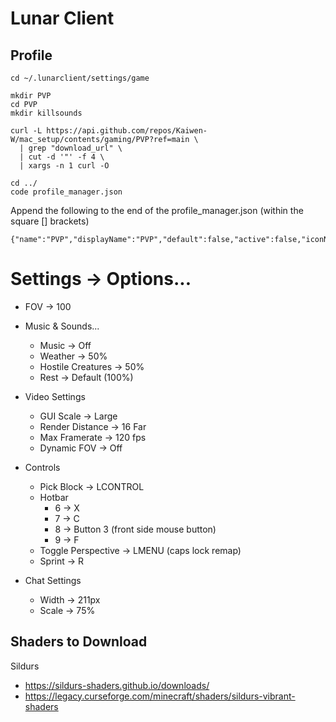 # Lunar Client

## Profile

```
cd ~/.lunarclient/settings/game
```

```
mkdir PVP
cd PVP
mkdir killsounds
```

```
curl -L https://api.github.com/repos/Kaiwen-W/mac_setup/contents/gaming/PVP?ref=main \
  | grep "download_url" \
  | cut -d '"' -f 4 \
  | xargs -n 1 curl -O
```

```
cd ../
code profile_manager.json
```

Append the following to the end of the profile_manager.json (within the square [] brackets)

```
{"name":"PVP","displayName":"PVP","default":false,"active":false,"iconName":"","server":""}
```

# Settings -> Options...

- FOV -> 100
- Music & Sounds...
  - Music -> Off
  - Weather -> 50%
  - Hostile Creatures -> 50%
  - Rest -> Default (100%)
- Video Settings

  - GUI Scale -> Large
  - Render Distance -> 16 Far
  - Max Framerate -> 120 fps
  - Dynamic FOV -> Off

- Controls

  - Pick Block -> LCONTROL
  - Hotbar
    - 6 -> X
    - 7 -> C
    - 8 -> Button 3 (front side mouse button)
    - 9 -> F
  - Toggle Perspective -> LMENU (caps lock remap)
  - Sprint -> R

- Chat Settings
  - Width -> 211px
  - Scale -> 75%

## Shaders to Download

Sildurs

- https://sildurs-shaders.github.io/downloads/
- https://legacy.curseforge.com/minecraft/shaders/sildurs-vibrant-shaders
